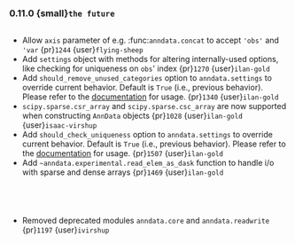 ### 0.11.0 {small}`the future`

```{rubric} Features
```
* Allow `axis` parameter of e.g. :func:`anndata.concat` to accept `'obs'` and `'var` {pr}`1244` {user}`flying-sheep`
* Add `settings` object with methods for altering internally-used options, like checking for uniqueness on `obs`' index {pr}`1270` {user}`ilan-gold`
* Add `should_remove_unused_categories` option to `anndata.settings` to override current behavior.  Default is `True` (i.e., previous behavior).  Please refer to the [documentation](https://anndata.readthedocs.io/en/latest/generated/anndata.settings.html) for usage.  {pr}`1340` {user}`ilan-gold`
* `scipy.sparse.csr_array` and `scipy.sparse.csc_array` are now supported when constructing `AnnData` objects {pr}`1028` {user}`ilan-gold` {user}`isaac-virshup`
* Add `should_check_uniqueness` option to `anndata.settings` to override current behavior.  Default is `True` (i.e., previous behavior).  Please refer to the [documentation](https://anndata.readthedocs.io/en/latest/generated/anndata.settings.html) for usage.  {pr}`1507` {user}`ilan-gold`
* Add `~anndata.experimental.read_elem_as_dask` function to handle i/o with sparse and dense arrays {pr}`1469` {user}`ilan-gold`

```{rubric} Bugfix
```

```{rubric} Documentation
```

```{rubric} Performance
```

```{rubric} Breaking
```

* Removed deprecated modules `anndata.core` and `anndata.readwrite` {pr}`1197` {user}`ivirshup`
